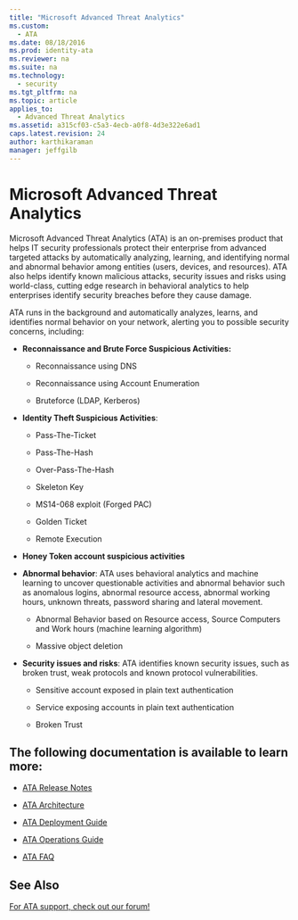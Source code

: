 ```yaml
---
title: "Microsoft Advanced Threat Analytics"
ms.custom: 
  - ATA
ms.date: 08/18/2016
ms.prod: identity-ata
ms.reviewer: na
ms.suite: na
ms.technology: 
  - security
ms.tgt_pltfrm: na
ms.topic: article
applies_to: 
  - Advanced Threat Analytics
ms.assetid: a315cf03-c5a3-4ecb-a0f8-4d3e322e6ad1
caps.latest.revision: 24
author: karthikaraman
manager: jeffgilb
---
```

# Microsoft Advanced Threat Analytics
Microsoft Advanced Threat Analytics (ATA) is an on-premises product that helps IT security professionals protect their enterprise from advanced targeted attacks by automatically analyzing, learning, and identifying normal and abnormal behavior among entities (users, devices, and resources).  ATA also helps identify known malicious attacks, security issues and risks using world-class, cutting edge research in behavioral analytics to help enterprises identify security breaches before they cause damage.

ATA runs in the background and automatically analyzes, learns, and identifies normal behavior on your network, alerting you to possible security concerns, including:

-   **Reconnaissance and Brute Force Suspicious Activities:**

    -   Reconnaissance using DNS

    -   Reconnaissance using Account Enumeration

    -   Bruteforce (LDAP, Kerberos)

-   **Identity Theft Suspicious Activities**:

    -   Pass-The-Ticket

    -   Pass-The-Hash

    -   Over-Pass-The-Hash

    -   Skeleton Key

    -   MS14-068 exploit (Forged PAC)

    -   Golden Ticket

    -   Remote Execution

-   **Honey Token account suspicious activities**

-   **Abnormal behavior**: ATA uses behavioral analytics and machine learning to uncover questionable activities and abnormal behavior such as anomalous logins, abnormal resource access, abnormal working hours, unknown threats, password sharing and lateral movement.

    -   Abnormal Behavior based on Resource access, Source Computers and Work hours (machine learning algorithm)

    -   Massive object deletion

-   **Security issues and risks**: ATA identifies known security issues, such as broken trust, weak protocols and known protocol vulnerabilities.

    -   Sensitive account exposed in plain text authentication

    -   Service exposing accounts in plain text authentication

    -   Broken Trust

## The following documentation is available to learn more:

-   [ATA Release Notes](../../ems/ATA_Content/ATA-Release-Notes.md)

-   [ATA Architecture](../../ems/ATA_Content/ATA-Architecture.md)

-   [ATA Deployment Guide](../../ems/ATA_Content/ATA-Deployment-Guide.md)

-   [ATA Operations Guide](../../ems/ATA_Content/ATA-Operations-Guide.md)

-   [ATA FAQ](../../ems/ATA_Content/ATA-FAQ.md)

## See Also
[For ATA support, check out our forum!](https://social.technet.microsoft.com/Forums/security/en-US/home?forum=mata)

